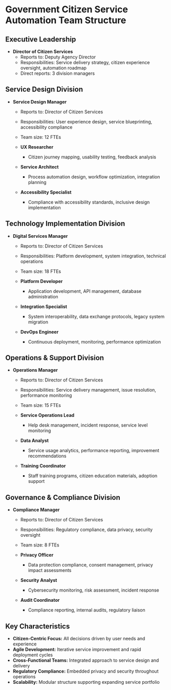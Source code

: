 # Government Citizen Service Automation Team Structure

## Executive Leadership
- **Director of Citizen Services**
  - Reports to: Deputy Agency Director
  - Responsibilities: Service delivery strategy, citizen experience oversight, automation roadmap
  - Direct reports: 3 division managers

## Service Design Division
- **Service Design Manager**
  - Reports to: Director of Citizen Services
  - Responsibilities: User experience design, service blueprinting, accessibility compliance
  - Team size: 12 FTEs

  - **UX Researcher**
    - Citizen journey mapping, usability testing, feedback analysis
  - **Service Architect**
    - Process automation design, workflow optimization, integration planning
  - **Accessibility Specialist**
    - Compliance with accessibility standards, inclusive design implementation

## Technology Implementation Division
- **Digital Services Manager**
  - Reports to: Director of Citizen Services
  - Responsibilities: Platform development, system integration, technical operations
  - Team size: 18 FTEs

  - **Platform Developer**
    - Application development, API management, database administration
  - **Integration Specialist**
    - System interoperability, data exchange protocols, legacy system migration
  - **DevOps Engineer**
    - Continuous deployment, monitoring, performance optimization

## Operations & Support Division
- **Operations Manager**
  - Reports to: Director of Citizen Services
  - Responsibilities: Service delivery management, issue resolution, performance monitoring
  - Team size: 15 FTEs

  - **Service Operations Lead**
    - Help desk management, incident response, service level monitoring
  - **Data Analyst**
    - Service usage analytics, performance reporting, improvement recommendations
  - **Training Coordinator**
    - Staff training programs, citizen education materials, adoption support

## Governance & Compliance Division
- **Compliance Manager**
  - Reports to: Director of Citizen Services
  - Responsibilities: Regulatory compliance, data privacy, security oversight
  - Team size: 8 FTEs

  - **Privacy Officer**
    - Data protection compliance, consent management, privacy impact assessments
  - **Security Analyst**
    - Cybersecurity monitoring, risk assessment, incident response
  - **Audit Coordinator**
    - Compliance reporting, internal audits, regulatory liaison

## Key Characteristics
- **Citizen-Centric Focus:** All decisions driven by user needs and experience
- **Agile Development:** Iterative service improvement and rapid deployment cycles
- **Cross-Functional Teams:** Integrated approach to service design and delivery
- **Regulatory Compliance:** Embedded privacy and security throughout operations
- **Scalability:** Modular structure supporting expanding service portfolio
